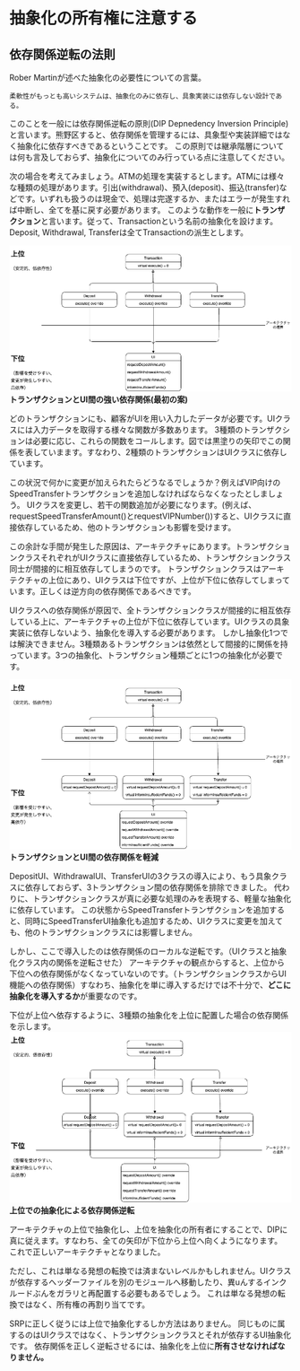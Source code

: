# 抽象化の所有権に注意する

## 依存関係逆転の法則
Rober Martinが述べた抽象化の必要性についての言葉。
```
柔軟性がもっとも高いシステムは、抽象化のみに依存し、具象実装には依存しない設計である。
```

このことを一般には依存関係逆転の原則(DIP Depnedency Inversion Principle)と言います。熊野区すると、依存関係を管理するには、具象型や実装詳細ではなく抽象化に依存すべきであるということです。
この原則では継承階層については何も言及しておらず、抽象化についてのみ行っている点に注意してください。

次の場合を考えてみましょう。ATMの処理を実装するとします。ATMには様々な種類の処理があります。引出(withdrawal)、預入(deposit)、振込(transfer)などです。いずれも扱うのは現金で、処理は完遂するか、またはエラーが発生すれば中断し、全てを基に戻す必要があります。
このような動作を一般に**トランザクション**と言います。従って、Transactionという名前の抽象化を設けます。Deposit, Withdrawal, Transferは全てTransactionの派生とします。

![](/ch2/guid9/transaction1.drawio.png)
**トランザクションとUI間の強い依存関係(最初の案)**

どのトランザクションにも、顧客がUIを用い入力したデータが必要です。UIクラスには入力データを取得する様々な関数が多数あります。
3種類のトランザクションは必要に応じ、これらの関数をコールします。図では黒塗りの矢印でこの関係を表していまます。すなわり、2種類のトランザクションはUIクラスに依存しています。

この状況で何かに変更が加えられたらどうなるでしょうか？例えばVIP向けのSpeedTransferトランザクションを追加しなければならなくなったとしましょう。
UIクラスを変更し、若干の関数追加が必要になります。(例えば、requestSpeedTransferAmount()とrequestVIPNumber())すると、UIクラスに直接依存しているため、他のトランザクションも影響を受けます。

この余計な手間が発生した原因は、アーキテクチャにあります。トランザクションクラスそれぞれがUIクラスに直接依存しているため、トランザクションクラス同士が間接的に相互依存してしまうのです。
トランザクションクラスはアーキテクチャの上位にあり、UIクラスは下位ですが、上位が下位に依存してしまっています。正しくは逆方向の依存関係であるべきです。

UIクラスへの依存関係が原因で、全トランザクションクラスが間接的に相互依存している上に、アーキテクチャの上位が下位に依存しています。UIクラスの具象実装に依存しないよう、抽象化を導入する必要があります。
しかし抽象化1つでは解決できません。3種類あるトランザクションは依然として間接的に関係を持っています。3つの抽象化、トランザクション種類ごとに1つの抽象化が必要です。

![](ch2/guid9/transaction2.drawio.png)
**トランザクションとUI間の依存関係を軽減**

DepositUI、WithdrawalUI、TransferUIの3クラスの導入により、もう具象クラスに依存しておらず、3トランザクション間の依存関係を排除できました。
代わりに、トランザクションクラスが真に必要な処理のみを表現する、軽量な抽象化に依存しています。
この状態からSpeedTransferトランザクションを追加すると、同時にSpeedTransferUI抽象化も追加するため、UIクラスに変更を加えても、他のトランザクションクラスには影響しません。

しかし、ここで導入したのは依存関係のローカルな逆転です。（UIクラスと抽象化クラス内の関係を逆転させた）
アーキテクチャの観点からすると、上位から下位への依存関係がなくなっていないのです。（トランザクションクラスからUI機能への依存関係）すなわち、抽象化を単に導入するだけでは不十分で、**どこに抽象化を導入するか**が重要なのです。

下位が上位へ依存するように、3種類の抽象化を上位に配置した場合の依存関係を示します。
![](ch2/guid9/transaction3.drawio.png)
**上位での抽象化による依存関係逆転**

アーキテクチャの上位で抽象化し、上位を抽象化の所有者にすることで、DIPに真に従えます。すなわち、全ての矢印が下位から上位へ向くようになります。
これで正しいアーキテクチャとなりました。

ただし、これは単なる発想の転換では済まないレベルかもしれません。UIクラスが依存するヘッダーファイルを別のモジュールへ移動したり、異uんするインクルードぶんをガラリと再配置する必要もあるでしょう。
これは単なる発想の転換ではなく、所有権の再割り当てです。

SRPに正しく従うには上位で抽象化するしか方法はありません。
同じものに属するのはUIクラスではなく、トランザクションクラスとそれが依存するUI抽象化です。
依存関係を正しく逆転させるには、抽象化を上位に**所有させなければなりません。**